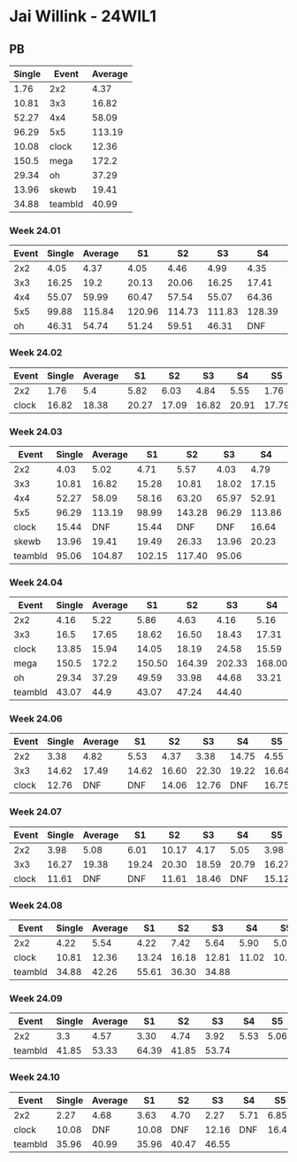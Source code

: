 # Jai Willink - 24WIL1

## PB
|Single|Event|Average|
|----|----|----|
|1.76|2x2|4.37|
|10.81|3x3|16.82|
|52.27|4x4|58.09|
|96.29|5x5|113.19|
|10.08|clock|12.36|
|150.5|mega|172.2|
|29.34|oh|37.29|
|13.96|skewb|19.41|
|34.88|teambld|40.99|
### Week 24.01
|Event|Single|Average|S1|S2|S3|S4|S5|
|-----|-------|------|--|--|--|--|--|
|2x2|4.05|4.37|4.05|4.46|4.99|4.35|4.29|
|3x3|16.25|19.2|20.13|20.06|16.25|17.41|21.52|
|4x4|55.07|59.99|60.47|57.54|55.07|64.36|61.95|
|5x5|99.88|115.84|120.96|114.73|111.83|128.39|99.88|
|oh|46.31|54.74|51.24|59.51|46.31|DNF|53.46|
### Week 24.02
|Event|Single|Average|S1|S2|S3|S4|S5|
|-----|-------|------|--|--|--|--|--|
|2x2|1.76|5.4|5.82|6.03|4.84|5.55|1.76|
|clock|16.82|18.38|20.27|17.09|16.82|20.91|17.79|
### Week 24.03
|Event|Single|Average|S1|S2|S3|S4|S5|
|-----|-------|------|--|--|--|--|--|
|2x2|4.03|5.02|4.71|5.57|4.03|4.79|6.43|
|3x3|10.81|16.82|15.28|10.81|18.02|17.15|18.19|
|4x4|52.27|58.09|58.16|63.20|65.97|52.91|52.27|
|5x5|96.29|113.19|98.99|143.28|96.29|113.86|126.72|
|clock|15.44|DNF|15.44|DNF|DNF|16.64|17.32|
|skewb|13.96|19.41|19.49|26.33|13.96|20.23|18.51|
|teambld|95.06|104.87|102.15|117.40|95.06| | |
### Week 24.04
|Event|Single|Average|S1|S2|S3|S4|S5|
|-----|-------|------|--|--|--|--|--|
|2x2|4.16|5.22|5.86|4.63|4.16|5.16|6.09|
|3x3|16.5|17.65|18.62|16.50|18.43|17.31|17.20|
|clock|13.85|15.94|14.05|18.19|24.58|15.59|13.85|
|mega|150.5|172.2|150.50|164.39|202.33|168.00|184.22|
|oh|29.34|37.29|49.59|33.98|44.68|33.21|29.34|
|teambld|43.07|44.9|43.07|47.24|44.40| | |
### Week 24.06
|Event|Single|Average|S1|S2|S3|S4|S5|
|-----|-------|------|--|--|--|--|--|
|2x2|3.38|4.82|5.53|4.37|3.38|14.75|4.55|
|3x3|14.62|17.49|14.62|16.60|22.30|19.22|16.64|
|clock|12.76|DNF|DNF|14.06|12.76|DNF|16.75|
### Week 24.07
|Event|Single|Average|S1|S2|S3|S4|S5|
|-----|-------|------|--|--|--|--|--|
|2x2|3.98|5.08|6.01|10.17|4.17|5.05|3.98|
|3x3|16.27|19.38|19.24|20.30|18.59|20.79|16.27|
|clock|11.61|DNF|DNF|11.61|18.46|DNF|15.12|
### Week 24.08
|Event|Single|Average|S1|S2|S3|S4|S5|
|-----|-------|------|--|--|--|--|--|
|2x2|4.22|5.54|4.22|7.42|5.64|5.90|5.09|
|clock|10.81|12.36|13.24|16.18|12.81|11.02|10.81|
|teambld|34.88|42.26|55.61|36.30|34.88| | |
### Week 24.09
|Event|Single|Average|S1|S2|S3|S4|S5|
|-----|-------|------|--|--|--|--|--|
|2x2|3.3|4.57|3.30|4.74|3.92|5.53|5.06|
|teambld|41.85|53.33|64.39|41.85|53.74| | |
### Week 24.10
|Event|Single|Average|S1|S2|S3|S4|S5|
|-----|-------|------|--|--|--|--|--|
|2x2|2.27|4.68|3.63|4.70|2.27|5.71|6.85|
|clock|10.08|DNF|10.08|DNF|12.16|DNF|16.43|
|teambld|35.96|40.99|35.96|40.47|46.55| | |
